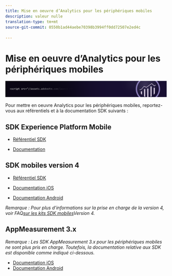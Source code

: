 ```yaml
---
title: Mise en oeuvre d’Analytics pour les périphériques mobiles
description: valeur nulle
translation-type: tm+mt
source-git-commit: 0550b1ad44aebe70398b3994ff0dd72507e2ed4c

---
```



# Mise en oeuvre d’Analytics pour les périphériques mobiles

![Bannière](../../assets/doc_banner_implement.png)

Pour mettre en oeuvre Analytics pour les périphériques mobiles, reportez-vous aux référentiels et à la documentation SDK suivants :

## SDK Experience Platform Mobile

* [Référentiel SDK](https://github.com/Adobe-Marketing-Cloud/aep-sdks-documentation/blob/master/resources/frequently-asked-questions/current-sdk-versions.md)

* [Documentation](https://aep-sdks.gitbook.io/docs/)

## SDK mobiles version 4

* [Référentiel SDK](https://github.com/Adobe-Marketing-Cloud/mobile-services/tree/master/sdks)

* [Documentation iOS](https://docs.adobe.com/content/help/en/mobile-services/ios/overview.html)
* [Documentation Android](https://docs.adobe.com/content/help/en/mobile-services/android/overview.html)

*Remarque : Pour plus d’informations sur la prise en charge de la version 4, voir FAQ[sur les kits SDK mobiles](https://aep-sdks.gitbook.io/docs/version-4-sdk-end-of-support-faq)Version 4.*

## AppMeasurement 3.x

*Remarque : Les SDK AppMeasurement 3.x pour les périphériques mobiles ne sont plus pris en charge. Toutefois, la documentation relative aux SDK est disponible comme indiqué ci-dessous.*

* [Documentation iOS](../../assets/adobe_mobile_ios_3x.pdf)
* [Documentation Android](../../assets/android_3x.pdf)
